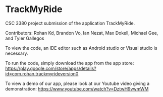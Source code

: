 
# TrackMyRide
CSC 3380 project submission of the application TrackMyRide.

Contributors:  Rohan Kd, Brandon Vo, Ian Nezat, Max Dokell, Michael Gee, and Tyler Gallegos

To view the code, an IDE editor such as Android studio or Visual studio is necessary.

To run the code, simply download the app from the app store:  https://play.google.com/store/apps/details?id=com.rohan.trackmyrideversion0

To view a demo of our app, please look at our Youtube video giving a demonstration:  https://www.youtube.com/watch?v=DztwH9vwmWM
